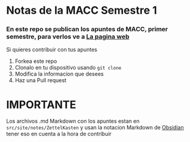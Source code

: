 # Notas de la MACC Semestre 1

### En este repo se publican los apuntes de MACC, primer semestre, para verlos ve a [La pagina web](https://notes-uni.vercel.app/)

Si quieres contribuir con tus apuntes

1. Forkea este repo
2. Clonalo en tu dispositivo usando `git clone `
3. Modifica la informacion que desees
4. Haz una Pull request

# IMPORTANTE

Los archivos .md Markdown con los apuntes estan en `src/site/notes/ZettelKasten` y usan la notacion Markdown de [Obsidian](https://obsidian.md/) tener eso en cuenta a la hora de contribuir
